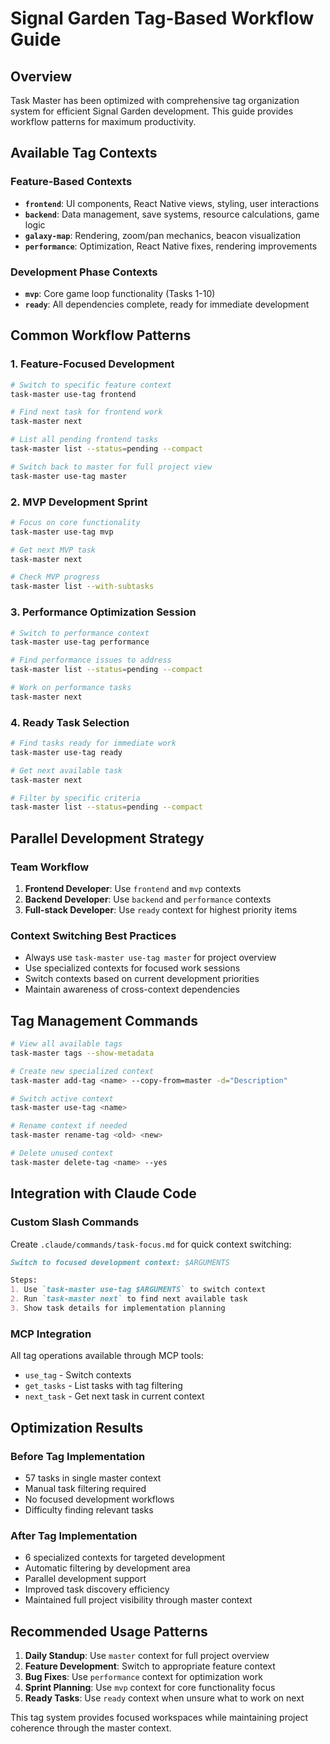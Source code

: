 # Signal Garden Tag-Based Workflow Guide

## Overview
Task Master has been optimized with comprehensive tag organization system for efficient Signal Garden development. This guide provides workflow patterns for maximum productivity.

## Available Tag Contexts

### Feature-Based Contexts
- **`frontend`**: UI components, React Native views, styling, user interactions
- **`backend`**: Data management, save systems, resource calculations, game logic  
- **`galaxy-map`**: Rendering, zoom/pan mechanics, beacon visualization
- **`performance`**: Optimization, React Native fixes, rendering improvements

### Development Phase Contexts
- **`mvp`**: Core game loop functionality (Tasks 1-10) 
- **`ready`**: All dependencies complete, ready for immediate development

## Common Workflow Patterns

### 1. Feature-Focused Development
```bash
# Switch to specific feature context
task-master use-tag frontend

# Find next task for frontend work
task-master next

# List all pending frontend tasks
task-master list --status=pending --compact

# Switch back to master for full project view
task-master use-tag master
```

### 2. MVP Development Sprint
```bash
# Focus on core functionality
task-master use-tag mvp

# Get next MVP task
task-master next

# Check MVP progress
task-master list --with-subtasks
```

### 3. Performance Optimization Session
```bash
# Switch to performance context
task-master use-tag performance

# Find performance issues to address
task-master list --status=pending --compact

# Work on performance tasks
task-master next
```

### 4. Ready Task Selection
```bash
# Find tasks ready for immediate work
task-master use-tag ready

# Get next available task
task-master next

# Filter by specific criteria
task-master list --status=pending --compact
```

## Parallel Development Strategy

### Team Workflow
1. **Frontend Developer**: Use `frontend` and `mvp` contexts
2. **Backend Developer**: Use `backend` and `performance` contexts  
3. **Full-stack Developer**: Use `ready` context for highest priority items

### Context Switching Best Practices
- Always use `task-master use-tag master` for project overview
- Use specialized contexts for focused work sessions
- Switch contexts based on current development priorities
- Maintain awareness of cross-context dependencies

## Tag Management Commands

```bash
# View all available tags
task-master tags --show-metadata

# Create new specialized context
task-master add-tag <name> --copy-from=master -d="Description"

# Switch active context
task-master use-tag <name>

# Rename context if needed
task-master rename-tag <old> <new>

# Delete unused context
task-master delete-tag <name> --yes
```

## Integration with Claude Code

### Custom Slash Commands
Create `.claude/commands/task-focus.md` for quick context switching:
```markdown
Switch to focused development context: $ARGUMENTS

Steps:
1. Use `task-master use-tag $ARGUMENTS` to switch context
2. Run `task-master next` to find next available task
3. Show task details for implementation planning
```

### MCP Integration
All tag operations available through MCP tools:
- `use_tag` - Switch contexts
- `get_tasks` - List tasks with tag filtering  
- `next_task` - Get next task in current context

## Optimization Results

### Before Tag Implementation
- 57 tasks in single master context
- Manual task filtering required
- No focused development workflows
- Difficulty finding relevant tasks

### After Tag Implementation  
- 6 specialized contexts for targeted development
- Automatic filtering by development area
- Parallel development support
- Improved task discovery efficiency
- Maintained full project visibility through master context

## Recommended Usage Patterns

1. **Daily Standup**: Use `master` context for full project overview
2. **Feature Development**: Switch to appropriate feature context
3. **Bug Fixes**: Use `performance` context for optimization work
4. **Sprint Planning**: Use `mvp` context for core functionality focus
5. **Ready Tasks**: Use `ready` context when unsure what to work on next

This tag system provides focused workspaces while maintaining project coherence through the master context.